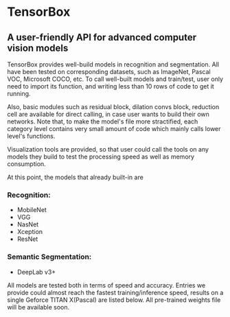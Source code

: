 # TensorBox
## A user-friendly API for advanced computer vision models
TensorBox provides well-build models in recognition and segmentation. All have been tested on corresponding datasets, such as ImageNet, Pascal VOC, Microsoft COCO, etc. To call well-built models and train/test, user only need to import its function, and writing less than 10 rows of code to get it running.

Also, basic modules such as residual block, dilation convs block, reduction cell are available for direct calling, in case user wants to build their own networks. Note that, to make the model's file more stractified, each category level contains very small amount of code which mainly calls lower level's functions.

Visualization tools are provided, so that user could call the tools on any models they build to test the processing speed as well as memory consumption.

At this point, the models that already built-in are 
### Recognition:
+ MobileNet
+ VGG
+ NasNet
+ Xception
+ ResNet
### Semantic Segmentation:
+ DeepLab v3+

All models are tested both in terms of speed and accuracy. Entries we provide could almost reach the fastest training/inference speed, results on a single Geforce TITAN X(Pascal) are listed below.
All pre-trained weights file will be available soon.
